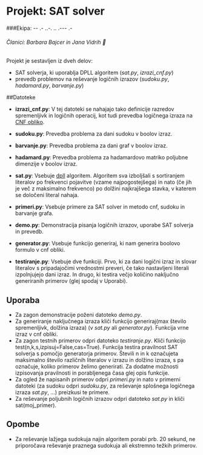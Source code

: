 # **Projekt: SAT solver**
###Ekipa: -- .- ..-. .. .--- .- 

###### Članici: *Barbara Bajcer* in *Jana Vidrih*  :two_women_holding_hands:


Projekt je sestavljen iz dveh delov:
* SAT solverja, ki uporablja DPLL algoritem (*sat.py*, *izrazi_cnf.py*)
* prevedb problemov na reševanje logičnih izrazov (*sudoku.py*, *hadamard.py*, *barvanje.py*)


##Datoteke

* **izrazi_cnf.py**: V tej datoteki se nahajajo tako definicije razredov spremenljivk in logičnih operacij, kot tudi prevedba logičnega izraza na [CNF obliko](http://en.wikipedia.org/wiki/Conjunctive_normal_form).

* **sudoku.py**: Prevedba problema za dani sudoku v boolov izraz. 

* **barvanje.py**: Prevedba problema za dani graf v boolov izraz.

* **hadamard.py**: Prevedba problema za hadamardovo matriko poljubne dimenzije v boolov izraz.

* **sat.py**: Vsebuje [dpll](http://www.dis.uniroma1.it/~liberato/ar/dpll/dpll.html) algoritem. Algoritem sva izboljšali s sortiranjem literalov po frekvenci pojavitve (vzame najpogostejšega) in nato (če jih je več z maksimalno frekvenco) po dolžini najkrajšega stavka, v katerem se določeni literal nahaja.

* **primeri.py**: Vsebuje primere za SAT solver in metodo cnf, sudoku in barvanje grafa.

* **demo.py**: Demonstracija pisanja logičnih izrazov, uporabe SAT solverja in prevedb.

* **generator.py**: Vsebuje funkcijo generiraj, ki nam generira boolovo formulo v cnf obliki.

* **testiranje.py**: Vsebuje dve funkciji. Prvo, ki za dani logični izraz in slovar literalov s pripadajočimi vrednostmi preveri, če tako nastavljeni literali izpolnjujejo dani izraz. In drugo, ki testira večjo količino naključno generiranih primerov (glej spodaj v Uporabi).


## Uporaba

* Za zagon demonstracije poženi datoteko *demo.py*.
* Za generiranje naključnega izraza kliči funkcijo generiraj(max število spremenljivk, dolžina izraza) (v *sat.py* ali *generator.py*). Funkcija vrne izraz v cnf obliki.
* Za zagon testnih primerov odpri datoteko *testiranje.py*. Kliči funkcijo test(n,k,s,izpisuj=False,cas=True). Funkcija testira pravilnost SAT solverja s pomočjo generatorja primerov. Števili n in k označujeta maksimalno število različnih literalov v izrazu in dolžino izraza, s pa označuje, koliko primerov želimo generirati. Za dodatne možnosti izpisovanja pravilnosti in porabljenega časa glej opis funkcije.
* Za ogled že napisanih primerov odpri *primeri.py* in nato v primerni datoteki (za sudoku odpri *sudoku.py*, za reševanje splošnega logičnega izraza *sat.py*, ...) preizkusi te primere.
* Za reševanje poljubnih logičnih izrazov odpri datoteko *sat.py* in kliči sat(moj_primer).


## Opombe

* Za reševanje lažjega sudokuja najin algoritem porabi prb. 20 sekund, ne priporočava reševanje praznega sudokuja ali ekstremno težkih primerov.

